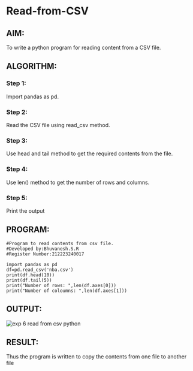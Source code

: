 # Read-from-CSV

## AIM:
To write a python program for reading content from a CSV file.
## ALGORITHM:
### Step 1:
Import pandas as pd.
### Step 2:
Read the CSV file using read_csv method.
### Step 3:
Use head and tail method to get the required contents from the file.
### Step 4:
Use len() method to get the number of rows and columns.
### Step 5:
Print the output
## PROGRAM:
```
#Program to read contents from csv file.
#Developed by:Bhuvanesh.S.R
#Register Number:212223240017

import pandas as pd
df=pd.read_csv('nba.csv')
print(df.head(10))
print(df.tail(5))
print("Number of rows: ",len(df.axes[0]))
print("Number of coloumns: ",len(df.axes[1]))
```
## OUTPUT:
![exp 6 read from csv python](https://github.com/Bhuvanesh-Suresh/Read-from-CSV/assets/145742661/9f6c34fc-c2b4-49e3-a8c5-4b1f42ab838e)

## RESULT:
Thus the program is written to copy the contents from one file to another file
